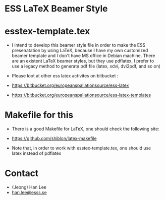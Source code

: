 ESS LaTeX Beamer Style
=================

# esstex-template.tex


* I intend to develop this beamer style file in order to make the ESS presenatation by using LaTeX, because I have my own customized beamer template and I don't have MS office in Debian machine. There are an existent LaTeX beamer styles, but they use pdflatex, I prefer to use a legacy method to generate pdf file (latex, xdvi, dvi2pdf, and so on)


* Please loot at other ess latex activites on bitbucket :

 * https://bitbucket.org/europeanspallationsource/ess-latex
 * https://bitbucket.org/europeanspallationsource/ess-latex-templates

# Makefile for this

* There is a good Makefile for LaTeX, one should check the following site:
 * https://github.com/shiblon/latex-makefile

* Note that, in order to work with esstex-template.tex, one should use latex instead of pdflatex


# Contact

* (Jeong) Han Lee
* han.lee@esss.se





